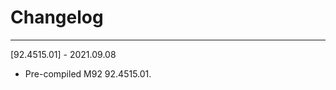 # Changelog

--------------------------------------------
[92.4515.01] - 2021.09.08

* Pre-compiled M92 92.4515.01.
